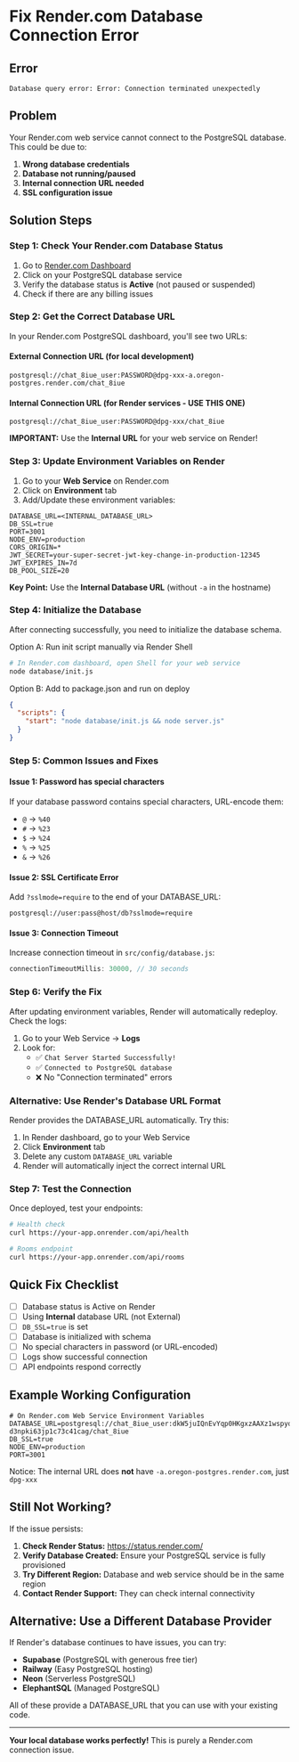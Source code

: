 # Fix Render.com Database Connection Error

## Error
```
Database query error: Error: Connection terminated unexpectedly
```

## Problem
Your Render.com web service cannot connect to the PostgreSQL database. This could be due to:

1. **Wrong database credentials**
2. **Database not running/paused**
3. **Internal connection URL needed**
4. **SSL configuration issue**

## Solution Steps

### Step 1: Check Your Render.com Database Status

1. Go to [Render.com Dashboard](https://dashboard.render.com/)
2. Click on your PostgreSQL database service
3. Verify the database status is **Active** (not paused or suspended)
4. Check if there are any billing issues

### Step 2: Get the Correct Database URL

In your Render.com PostgreSQL dashboard, you'll see two URLs:

#### External Connection URL (for local development)
```
postgresql://chat_8iue_user:PASSWORD@dpg-xxx-a.oregon-postgres.render.com/chat_8iue
```

#### Internal Connection URL (for Render services - **USE THIS ONE**)
```
postgresql://chat_8iue_user:PASSWORD@dpg-xxx/chat_8iue
```

**IMPORTANT:** Use the **Internal URL** for your web service on Render!

### Step 3: Update Environment Variables on Render

1. Go to your **Web Service** on Render.com
2. Click on **Environment** tab
3. Add/Update these environment variables:

```
DATABASE_URL=<INTERNAL_DATABASE_URL>
DB_SSL=true
PORT=3001
NODE_ENV=production
CORS_ORIGIN=*
JWT_SECRET=your-super-secret-jwt-key-change-in-production-12345
JWT_EXPIRES_IN=7d
DB_POOL_SIZE=20
```

**Key Point:** Use the **Internal Database URL** (without `-a` in the hostname)

### Step 4: Initialize the Database

After connecting successfully, you need to initialize the database schema.

Option A: Run init script manually via Render Shell
```bash
# In Render.com dashboard, open Shell for your web service
node database/init.js
```

Option B: Add to package.json and run on deploy
```json
{
  "scripts": {
    "start": "node database/init.js && node server.js"
  }
}
```

### Step 5: Common Issues and Fixes

#### Issue 1: Password has special characters
If your database password contains special characters, URL-encode them:
- `@` → `%40`
- `#` → `%23`
- `$` → `%24`
- `%` → `%25`
- `&` → `%26`

#### Issue 2: SSL Certificate Error
Add `?sslmode=require` to the end of your DATABASE_URL:
```
postgresql://user:pass@host/db?sslmode=require
```

#### Issue 3: Connection Timeout
Increase connection timeout in `src/config/database.js`:
```javascript
connectionTimeoutMillis: 30000, // 30 seconds
```

### Step 6: Verify the Fix

After updating environment variables, Render will automatically redeploy. Check the logs:

1. Go to your Web Service → **Logs**
2. Look for:
   - ✅ `Chat Server Started Successfully!`
   - ✅ `Connected to PostgreSQL database`
   - ❌ No "Connection terminated" errors

### Alternative: Use Render's Database URL Format

Render provides the DATABASE_URL automatically. Try this:

1. In Render dashboard, go to your Web Service
2. Click **Environment** tab
3. Delete any custom `DATABASE_URL` variable
4. Render will automatically inject the correct internal URL

### Step 7: Test the Connection

Once deployed, test your endpoints:

```bash
# Health check
curl https://your-app.onrender.com/api/health

# Rooms endpoint
curl https://your-app.onrender.com/api/rooms
```

## Quick Fix Checklist

- [ ] Database status is Active on Render
- [ ] Using **Internal** database URL (not External)
- [ ] `DB_SSL=true` is set
- [ ] Database is initialized with schema
- [ ] No special characters in password (or URL-encoded)
- [ ] Logs show successful connection
- [ ] API endpoints respond correctly

## Example Working Configuration

```env
# On Render.com Web Service Environment Variables
DATABASE_URL=postgresql://chat_8iue_user:dkW5juIQnEvYqp0HKgxzAAXz1wspyoa2@dpg-d3npki63jp1c73c41cag/chat_8iue
DB_SSL=true
NODE_ENV=production
PORT=3001
```

Notice: The internal URL does **not** have `-a.oregon-postgres.render.com`, just `dpg-xxx`

## Still Not Working?

If the issue persists:

1. **Check Render Status:** https://status.render.com/
2. **Verify Database Created:** Ensure your PostgreSQL service is fully provisioned
3. **Try Different Region:** Database and web service should be in the same region
4. **Contact Render Support:** They can check internal connectivity

## Alternative: Use a Different Database Provider

If Render's database continues to have issues, you can try:
- **Supabase** (PostgreSQL with generous free tier)
- **Railway** (Easy PostgreSQL hosting)
- **Neon** (Serverless PostgreSQL)
- **ElephantSQL** (Managed PostgreSQL)

All of these provide a DATABASE_URL that you can use with your existing code.

---

**Your local database works perfectly!** This is purely a Render.com connection issue.

